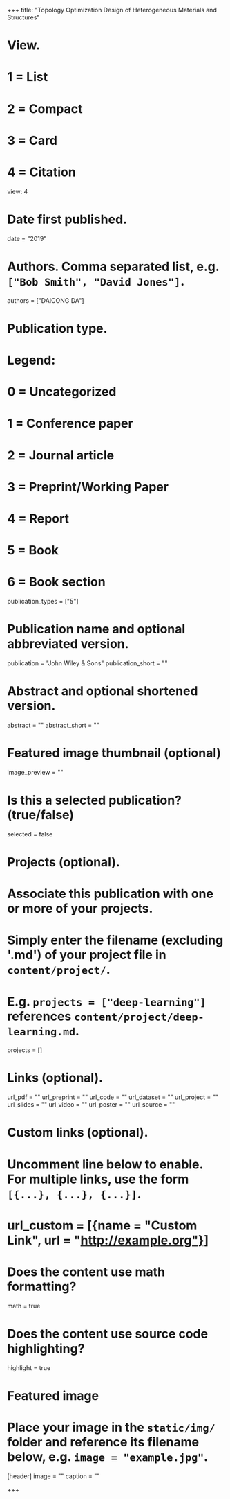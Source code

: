 +++
title: "Topology Optimization Design of Heterogeneous Materials and Structures"

# View.
#   1 = List
#   2 = Compact
#   3 = Card
#   4 = Citation
view: 4

# Date first published.
date = "2019"

# Authors. Comma separated list, e.g. `["Bob Smith", "David Jones"]`.
authors = ["DAICONG DA"]

# Publication type.
# Legend:
# 0 = Uncategorized
# 1 = Conference paper
# 2 = Journal article
# 3 = Preprint/Working Paper
# 4 = Report
# 5 = Book
# 6 = Book section
publication_types = ["5"]

# Publication name and optional abbreviated version.
publication = "John Wiley & Sons"
publication_short = ""

# Abstract and optional shortened version.
abstract = ""
abstract_short = ""

# Featured image thumbnail (optional)
image_preview = ""

# Is this a selected publication? (true/false)
selected = false

# Projects (optional).
#   Associate this publication with one or more of your projects.
#   Simply enter the filename (excluding '.md') of your project file in `content/project/`.
#   E.g. `projects = ["deep-learning"]` references `content/project/deep-learning.md`.
projects = []

# Links (optional).
url_pdf = ""
url_preprint = ""
url_code = ""
url_dataset = ""
url_project = ""
url_slides = ""
url_video = ""
url_poster = ""
url_source = ""

# Custom links (optional).
#   Uncomment line below to enable. For multiple links, use the form `[{...}, {...}, {...}]`.
# url_custom = [{name = "Custom Link", url = "http://example.org"}]

# Does the content use math formatting?
math = true

# Does the content use source code highlighting?
highlight = true

# Featured image
# Place your image in the `static/img/` folder and reference its filename below, e.g. `image = "example.jpg"`.
[header]
image = ""
caption = ""

+++
